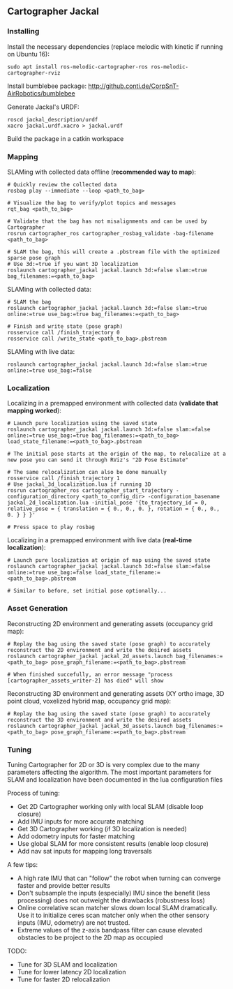## Cartographer Jackal

### Installing

Install the necessary dependencies (replace melodic with kinetic if running on Ubuntu 16):

    sudo apt install ros-melodic-cartographer-ros ros-melodic-cartographer-rviz

Install bumblebee package: http://github.conti.de/CorpSnT-AirRobotics/bumblebee

Generate Jackal's URDF:

    roscd jackal_description/urdf
    xacro jackal.urdf.xacro > jackal.urdf

Build the package in a catkin workspace

### Mapping

SLAMing with collected data offline (**recommended way to map**):

    # Quickly review the collected data
    rosbag play --immediate --loop <path_to_bag>

    # Visualize the bag to verify/plot topics and messages
    rqt_bag <path_to_bag>

    # Validate that the bag has not misalignments and can be used by Cartographer
    rosrun cartographer_ros cartographer_rosbag_validate -bag-filename <path_to_bag>

    # SLAM the bag, this will create a .pbstream file with the optimized sparse pose graph
    # Use 3d:=true if you want 3D localization
    roslaunch cartographer_jackal jackal.launch 3d:=false slam:=true bag_filenames:=<path_to_bag>

SLAMing with collected data:

    # SLAM the bag
    roslaunch cartographer_jackal jackal.launch 3d:=false slam:=true online:=true use_bag:=true bag_filenames:=<path_to_bag>

    # Finish and write state (pose graph)
    rosservice call /finish_trajectory 0
    rosservice call /write_state <path_to_bag>.pbstream

SLAMing with live data:

    roslaunch cartographer_jackal jackal.launch 3d:=false slam:=true online:=true use_bag:=false

### Localization

Localizing in a premapped environment with collected data (**validate that mapping worked**):

    # Launch pure localization using the saved state
    roslaunch cartographer_jackal jackal.launch 3d:=false slam:=false online:=true use_bag:=true bag_filenames:=<path_to_bag> load_state_filename:=<path_to_bag>.pbstream

    # The initial pose starts at the origin of the map, to relocalize at a new pose you can send it through RViz's "2D Pose Estimate"

    # The same relocalization can also be done manually
    rosservice call /finish_trajectory 1
    # Use jackal_3d_localization.lua if running 3D
    rosrun cartographer_ros cartographer_start_trajectory -configuration_directory <path_to_config_dir> -configuration_basename jackal_2d_localization.lua -initial_pose '{to_trajectory_id = 0, relative_pose = { translation = { 0., 0., 0. }, rotation = { 0., 0., 0. } } }'

    # Press space to play rosbag

Localizing in a premapped environment with live data (**real-time localization**):

    # Launch pure localization at origin of map using the saved state
    roslaunch cartographer_jackal jackal.launch 3d:=false slam:=false online:=true use_bag:=false load_state_filename:=<path_to_bag>.pbstream

    # Similar to before, set initial pose optionally...

### Asset Generation

Reconstructing 2D environment and generating assets (occupancy grid map):

    # Replay the bag using the saved state (pose graph) to accurately reconstruct the 2D environment and write the desired assets
    roslaunch cartographer_jackal jackal_2d_assets.launch bag_filenames:=<path_to_bag> pose_graph_filename:=<path_to_bag>.pbstream

    # When finished succefully, an error message "process [cartographer_assets_writer-2] has died" will show

Reconstructing 3D environment and generating assets (XY ortho image, 3D point cloud, voxelized hybrid map, occupancy grid map):

    # Replay the bag using the saved state (pose graph) to accurately reconstruct the 3D environment and write the desired assets
    roslaunch cartographer_jackal jackal_3d_assets.launch bag_filenames:=<path_to_bag> pose_graph_filename:=<path_to_bag>.pbstream

### Tuning

Tuning Cartographer for 2D or 3D is very complex due to the many parameters affecting the algorithm.
The most important parameters for SLAM and localization have been documented in the lua configuration files

Process of tuning:

* Get 2D Cartographer working only with local SLAM (disable loop closure)
* Add IMU inputs for more accurate matching
* Get 3D Cartographer working (if 3D localization is needed)
* Add odometry inputs for faster matching
* Use global SLAM for more consistent results (enable loop closure)
* Add nav sat inputs for mapping long traversals

A few tips:

* A high rate IMU that can "follow" the robot when turning can converge faster and provide better results
* Don't subsample the inputs (especially) IMU since the benefit (less processing) does not outweight the drawbacks (robustness loss)
* Online correlative scan matcher slows down local SLAM dramatically. Use it to initialize ceres scan matcher only when the other sensory inputs (IMU, odometry) are not trusted.
* Extreme values of the z-axis bandpass filter can cause elevated obstacles to be project to the 2D map as occupied

TODO:

* Tune for 3D SLAM and localization
* Tune for lower latency 2D localization
* Tune for faster 2D relocalization

